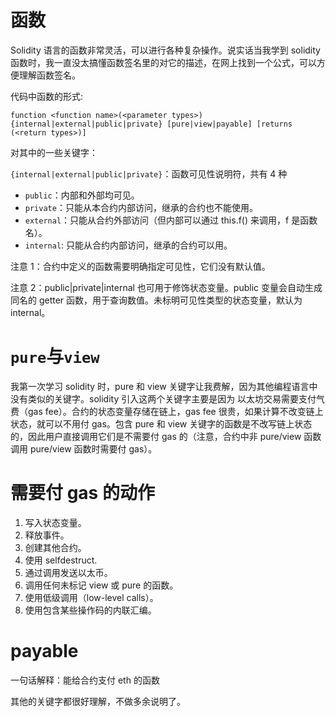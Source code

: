 # 函数

Solidity 语言的函数非常灵活，可以进行各种复杂操作。说实话当我学到 solidity 函数时，我一直没太搞懂函数签名里的对它的描述，在网上找到一个公式，可以方便理解函数签名。

代码中函数的形式:

```solidity
function <function name>(<parameter types>) {internal|external|public|private} [pure|view|payable] [returns (<return types>)]

```

对其中的一些关键字：

`{internal|external|public|private}`：函数可见性说明符，共有 4 种

- `public`：内部和外部均可见。
- `private`：只能从本合约内部访问，继承的合约也不能使用。
- `external`：只能从合约外部访问（但内部可以通过 this.f() 来调用，f 是函数名）。
- `internal`: 只能从合约内部访问，继承的合约可以用。

注意 1：合约中定义的函数需要明确指定可见性，它们没有默认值。

注意 2：public|private|internal 也可用于修饰状态变量。public 变量会自动生成同名的 getter 函数，用于查询数值。未标明可见性类型的状态变量，默认为 internal。

# `pure`与`view`

我第一次学习 solidity 时，pure 和 view 关键字让我费解，因为其他编程语言中没有类似的关键字。solidity 引入这两个关键字主要是因为 以太坊交易需要支付气费（gas fee）。合约的状态变量存储在链上，gas fee 很贵，如果计算不改变链上状态，就可以不用付 gas。包含 pure 和 view 关键字的函数是不改写链上状态的，因此用户直接调用它们是不需要付 gas 的（注意，合约中非 pure/view 函数调用 pure/view 函数时需要付 gas）。

# 需要付 gas 的动作

1. 写入状态变量。
2. 释放事件。
3. 创建其他合约。
4. 使用 selfdestruct.
5. 通过调用发送以太币。
6. 调用任何未标记 view 或 pure 的函数。
7. 使用低级调用（low-level calls）。
8. 使用包含某些操作码的内联汇编。

# payable

一句话解释：能给合约支付 eth 的函数

其他的关键字都很好理解，不做多余说明了。
